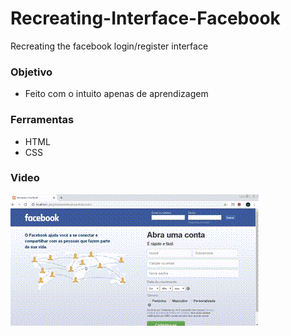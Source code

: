 # Recreating-Interface-Facebook
Recreating the facebook login/register interface

### Objetivo
  - Feito com o intuito apenas de aprendizagem
  
### Ferramentas
  - HTML
  - CSS

### Video

![Gif](gif1.gif?raw=true "Gif")
